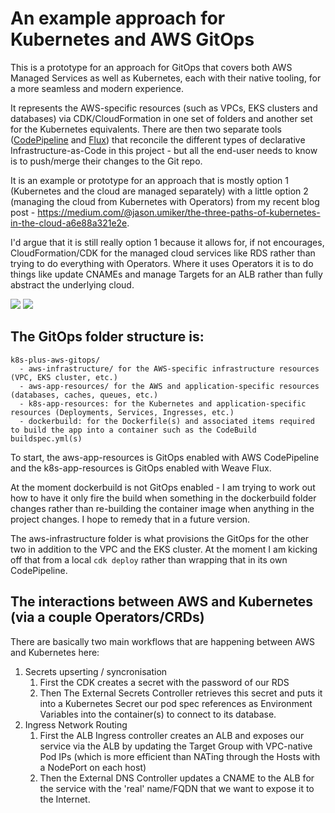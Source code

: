 # An example approach for Kubernetes and AWS GitOps

This is a prototype for an approach for GitOps that covers both AWS Managed Services as well as Kubernetes, each with their native tooling, for a more seamless and modern experience.

It represents the AWS-specific resources (such as VPCs, EKS clusters and databases) via CDK/CloudFormation in one set of folders and another set for the Kubernetes equivalents. There are then two separate tools ([CodePipeline](https://aws.amazon.com/codepipeline/) and [Flux](https://github.com/fluxcd/flux)) that reconcile the different types of declarative Infrastructure-as-Code in this project - but all the end-user needs to know is to push/merge their changes to the Git repo.

It is an example or prototype for an approach that is mostly option 1 (Kubernetes and the cloud are managed separately) with a little option 2 (managing the cloud from Kubernetes with Operators) from my recent blog post - https://medium.com/@jason.umiker/the-three-paths-of-kubernetes-in-the-cloud-a6e88a321e2e.

I'd argue that it is still really option 1 because it allows for, if not encourages, CloudFormation/CDK for the managed cloud services like RDS rather than trying to do everything with Operators. Where it uses Operators it is to do things like update CNAMEs and manage Targets for an ALB rather than fully abstract the underlying cloud.

![](architecture-diagram.png)
![](architecture-diagram-2.png)

## The GitOps folder structure is:

```
k8s-plus-aws-gitops/
  - aws-infrastructure/ for the AWS-specific infrastructure resources (VPC, EKS cluster, etc.)
  - aws-app-resources/ for the AWS and application-specific resources (databases, caches, queues, etc.)
  - k8s-app-resources: for the Kubernetes and application-specific resources (Deployments, Services, Ingresses, etc.)
  - dockerbuild: for the Dockerfile(s) and associated items required to build the app into a container such as the CodeBuild buildspec.yml(s)
````

To start, the aws-app-resources is GitOps enabled with AWS CodePipeline and the k8s-app-resources is GitOps enabled with Weave Flux.

At the moment dockerbuild is not GitOps enabled - I am trying to work out how to have it only fire the build when something in the dockerbuild folder changes rather than re-building the container image when anything in the project changes. I hope to remedy that in a future version.

The aws-infrastructure folder is what provisions the GitOps for the other two in addition to the VPC and the EKS cluster. At the moment I am kicking off that from a local `cdk deploy` rather than wrapping that in its own CodePipeline.

## The interactions between AWS and Kubernetes (via a couple Operators/CRDs)

There are basically two main workflows that are happening between AWS and Kubernetes here:

1. Secrets upserting / syncronisation
    1. First the CDK creates a secret with the password of our RDS
    1. Then The External Secrets Controller retrieves this secret and puts it into a Kubernetes Secret our pod spec references as Environment Variables into the container(s) to connect to its database.
1. Ingress Network Routing
    1. First the ALB Ingress controller creates an ALB and exposes our service via the ALB by updating the Target Group with VPC-native Pod IPs (which is more efficient than NATing through the Hosts with a NodePort on each host)
    1. Then the External DNS Controller updates a CNAME to the ALB for the service with the 'real' name/FQDN that we want to expose it to the Internet.
